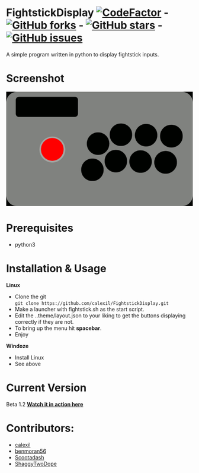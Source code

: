 # FightstickDisplay [![CodeFactor](https://www.codefactor.io/repository/github/calexil/fightstickdisplay/badge)](https://www.codefactor.io/repository/github/calexil/fightstickdisplay) - [![GitHub forks](https://img.shields.io/github/forks/calexil/FightstickDisplay.svg)](https://github.com/calexil/FightstickDisplay/network) - [![GitHub stars](https://img.shields.io/github/stars/calexil/FightstickDisplay.svg)](https://github.com/calexil/FightstickDisplay/stargazers) - [![GitHub issues](https://img.shields.io/github/issues/calexil/FightstickDisplay.svg)](https://github.com/calexil/FightstickDisplay/issues)


A simple program written in python to display fightstick inputs.
# Screenshot
![Alt text](/theme/fightstick.gif?raw=true)
# Prerequisites
* python3

# Installation & Usage
**Linux**
* Clone the git  
`git clone https://github.com/calexil/FightstickDisplay.git`
* Make a launcher with fightstick.sh as the start script.
* Edit the ..theme/layout.json to your liking to get the buttons displaying correctly if they are not.
* To bring up the menu hit **spacebar**.
* Enjoy

**Windoze**
* Install Linux
* See above
# Current Version
Beta 1.2 [**Watch it in action here**](https://twitch.tv/calexil)
# Contributors:
* [calexil](https://github.com/calexil)
* [benmoran56](https://github.com/benmoran56)
* [Scootadash](https://www.reddit.com/user/wonderful72pike) 
* [ShaggyTwoDope](https://github.com/shaggytwodope)
